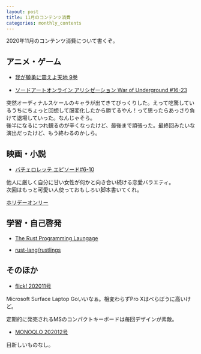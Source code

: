 ```yaml
---
layout: post
title: 11月のコンテンツ消費
categories: monthly_contents
---
```


2020年11月のコンテンツ消費について書くぞ。

## アニメ・ゲーム
- [我が驍勇に震えよ天地 9巻](https://www.amazon.co.jp/s/ref=as_li_ss_tl?k=%E6%88%91%E3%81%8C%E9%A9%8D%E5%8B%87%E3%81%AB%E3%81%B5%E3%82%8B%E3%81%88%E3%82%88%E5%A4%A9%E5%9C%B0&__mk_ja_JP=%E3%82%AB%E3%82%BF%E3%82%AB%E3%83%8A&crid=56QQII95TUUK&sprefix=%E6%88%91%E3%81%8C%E9%A9%8D%E5%8B%87%E3%81%AB,aps,283&ref=nb_sb_ss_i_1_5&linkCode=ll2&tag=ryo14a-22&linkId=955543bf4e1a8d3fdec49c283a1e0fa4&language=ja_JP)

- [ソードアートオンライン アリシゼーション War of Underground #16-23](https://anime.dmkt-sp.jp/animestore/ci?workId=22982&ref=twtr)

突然オーディナルスケールのキャラが出てきてびっくりした。えって吃驚しているうちにちょっと回想して服変化したから勝てるやん！って思ったらあっさり負けて退場していった。なんじゃそら。  
後半になるにつれ観るのが辛くなったけど、最後まで頑張った。最終回みたいな演出だったけど、もう終わるのかしら。

## 映画・小説
- [バチェロレッテ エピソード#6-10](https://www.amazon.co.jp/%E3%83%90%E3%83%81%E3%82%A7%E3%83%AD%E3%83%AC%E3%83%83%E3%83%86%E3%83%BB%E3%82%B8%E3%83%A3%E3%83%91%E3%83%B3-%E3%82%B7%E3%83%BC%E3%82%BA%E3%83%B31/dp/B085QH1H6D)

他人に厳しく自分に甘い女性が何かと向き合い続ける恋愛バラエティ。  
次回はもっと可愛い人使っておもしろい脚本書いてくれ。

[ホリデーオンリー]()


## 学習・自己啓発
- [The Rust Programming Laungage](https://doc.rust-jp.rs/book-ja/title-page.html)

- [rust-lang/rustlings](https://github.com/rust-lang/rustlings)

## そのほか
- [flick! 202011号](https://amzn.to/363PKyG)

Microsoft Surface Laptop Goいいなぁ。相変わらずPro Xはべらぼうに高いけど。

定期的に発売されるMSのコンパクトキーボードは毎回デザインが素敵。

- [MONOQLO 202012号](https://amzn.to/3ePfxPr)

目新しいものなし。
